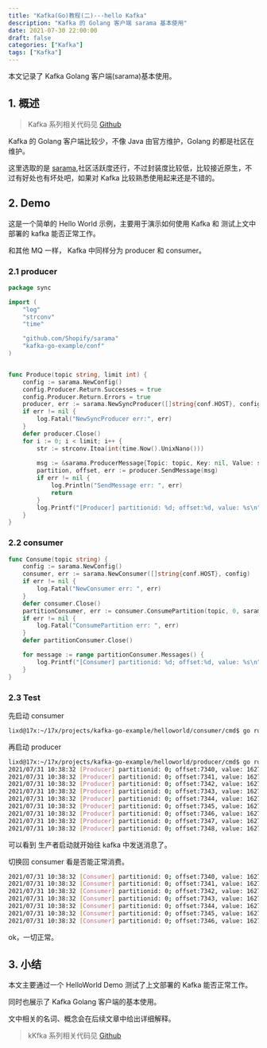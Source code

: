 ```yaml
---
title: "Kafka(Go)教程(二)---hello Kafka"
description: "Kafka 的 Golang 客户端 sarama 基本使用"
date: 2021-07-30 22:00:00
draft: false
categories: ["Kafka"]
tags: ["Kafka"]
---
```


本文记录了 Kafka Golang 客户端(sarama)基本使用。

<!--more-->

## 1. 概述

> Kafka 系列相关代码见 [Github][Github]

Kafka 的 Golang 客户端比较少，不像 Java 由官方维护，Golang 的都是社区在维护。

这里选取的是 [sarama](https://github.com/Shopify/sarama),社区活跃度还行，不过封装度比较低，比较接近原生，不过有好处也有坏处吧，如果对 Kafka 比较熟悉使用起来还是不错的。



## 2. Demo

这是一个简单的 Hello World 示例，主要用于演示如何使用 Kafka 和 测试上文中部署的 kafka 能否正常工作。

和其他 MQ 一样， Kafka 中同样分为 producer 和 consumer。



### 2.1 producer

```go
package sync

import (
	"log"
	"strconv"
	"time"

	"github.com/Shopify/sarama"
	"kafka-go-example/conf"
)


func Produce(topic string, limit int) {
	config := sarama.NewConfig()
	config.Producer.Return.Successes = true
	config.Producer.Return.Errors = true 
	producer, err := sarama.NewSyncProducer([]string{conf.HOST}, config)
	if err != nil {
		log.Fatal("NewSyncProducer err:", err)
	}
	defer producer.Close()
	for i := 0; i < limit; i++ {
		str := strconv.Itoa(int(time.Now().UnixNano()))
		
		msg := &sarama.ProducerMessage{Topic: topic, Key: nil, Value: sarama.StringEncoder(str)}
		partition, offset, err := producer.SendMessage(msg) 
		if err != nil {
			log.Println("SendMessage err: ", err)
			return
		}
		log.Printf("[Producer] partitionid: %d; offset:%d, value: %s\n", partition, offset, str)
	}
}

```



### 2.2 consumer

```go
func Consume(topic string) {
	config := sarama.NewConfig()
	consumer, err := sarama.NewConsumer([]string{conf.HOST}, config)
	if err != nil {
		log.Fatal("NewConsumer err: ", err)
	}
	defer consumer.Close()
	partitionConsumer, err := consumer.ConsumePartition(topic, 0, sarama.OffsetNewest)
	if err != nil {
		log.Fatal("ConsumePartition err: ", err)
	}
	defer partitionConsumer.Close()

	for message := range partitionConsumer.Messages() {
		log.Printf("[Consumer] partitionid: %d; offset:%d, value: %s\n", message.Partition, message.Offset, string(message.Value))
	}
}
```



### 2.3 Test

先启动 consumer  

```sh
lixd@17x:~/17x/projects/kafka-go-example/helloworld/consumer/cmd$ go run main.go 
```

再启动 producer

```sh
lixd@17x:~/17x/projects/kafka-go-example/helloworld/producer/cmd$ go run main.go 
2021/07/31 10:38:32 [Producer] partitionid: 0; offset:7340, value: 1627699112413451557
2021/07/31 10:38:32 [Producer] partitionid: 0; offset:7341, value: 1627699112483251015
2021/07/31 10:38:32 [Producer] partitionid: 0; offset:7342, value: 1627699112518530847
2021/07/31 10:38:32 [Producer] partitionid: 0; offset:7343, value: 1627699112552429595
2021/07/31 10:38:32 [Producer] partitionid: 0; offset:7344, value: 1627699112586320615
2021/07/31 10:38:32 [Producer] partitionid: 0; offset:7345, value: 1627699112621294679
2021/07/31 10:38:32 [Producer] partitionid: 0; offset:7346, value: 1627699112656351458
2021/07/31 10:38:32 [Producer] partitionid: 0; offset:7347, value: 1627699112690306556
2021/07/31 10:38:32 [Producer] partitionid: 0; offset:7348, value: 1627699112724161792
```

可以看到 生产者启动就开始往 kafka 中发送消息了。

切换回 consumer 看是否能正常消费。

```sh
2021/07/31 10:38:32 [Consumer] partitionid: 0; offset:7340, value: 1627699112413451557
2021/07/31 10:38:32 [Consumer] partitionid: 0; offset:7341, value: 1627699112483251015
2021/07/31 10:38:32 [Consumer] partitionid: 0; offset:7342, value: 1627699112518530847
2021/07/31 10:38:32 [Consumer] partitionid: 0; offset:7343, value: 1627699112552429595
2021/07/31 10:38:32 [Consumer] partitionid: 0; offset:7344, value: 1627699112586320615
2021/07/31 10:38:32 [Consumer] partitionid: 0; offset:7345, value: 1627699112621294679
2021/07/31 10:38:32 [Consumer] partitionid: 0; offset:7346, value: 1627699112656351458
```



ok，一切正常。



## 3. 小结

本文主要通过一个 HelloWorld Demo 测试了上文部署的 Kafka 能否正常工作。

同时也展示了 Kafka Golang 客户端的基本使用。

文中相关的名词、概念会在后续文章中给出详细解释。



> kKfka 系列相关代码见 [Github][Github]



[Github]:https://github.com/lixd/kafka-go-example